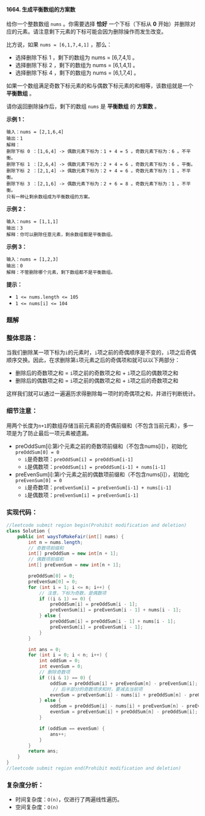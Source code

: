 #### 1664. 生成平衡数组的方案数

给你一个整数数组 `nums` 。你需要选择 **恰好** 一个下标（下标从 **0** 开始）并删除对应的元素。请注意剩下元素的下标可能会因为删除操作而发生改变。

比方说，如果 `nums = [6,1,7,4,1]` ，那么：

* 选择删除下标 1 ，剩下的数组为 nums = [6,7,4,1] 。
* 选择删除下标 2 ，剩下的数组为 nums = [6,1,4,1] 。
* 选择删除下标 4 ，剩下的数组为 nums = [6,1,7,4] 。

如果一个数组满足奇数下标元素的和与偶数下标元素的和相等，该数组就是一个 **平衡数组** 。

请你返回删除操作后，剩下的数组 `nums` 是 **平衡数组** 的 **方案数** 。

**示例 1：**

```shell
输入：nums = [2,1,6,4]
输出：1
解释：
删除下标 0 ：[1,6,4] -> 偶数元素下标为：1 + 4 = 5 。奇数元素下标为：6 。不平衡。
删除下标 1 ：[2,6,4] -> 偶数元素下标为：2 + 4 = 6 。奇数元素下标为：6 。平衡。
删除下标 2 ：[2,1,4] -> 偶数元素下标为：2 + 4 = 6 。奇数元素下标为：1 。不平衡。
删除下标 3 ：[2,1,6] -> 偶数元素下标为：2 + 6 = 8 。奇数元素下标为：1 。不平衡。
只有一种让剩余数组成为平衡数组的方案。
```

**示例 2：**

```shell
输入：nums = [1,1,1]
输出：3
解释：你可以删除任意元素，剩余数组都是平衡数组。
```

**示例 3：**

```shell
输入：nums = [1,2,3]
输出：0
解释：不管删除哪个元素，剩下数组都不是平衡数组。
```

**提示：**

- `1 <= nums.length <= 105`
- `1 <= nums[i] <= 104`

### 题解

### 整体思路：

当我们删除某一项下标为`i`的元素时，`i`项之前的奇偶顺序是不变的，`i`项之后奇偶顺序交换。因此，在求删除第`i`项元素之后的奇偶项和就可以以下两部分：

- 删除后的奇数项之和 = `i`项之前的奇数项之和 + `i`项之后的偶数项之和
- 删除后的偶数项之和 = `i`项之前的偶数项之和 + `i`项之后的奇数项之和

这样我们就可以通过一遍遍历求得删除每一项时的奇偶项之和，并进行判断统计。

### 细节注意：

用两个长度为`n+1`的数组存储当前元素前的奇偶前缀和（不包含当前元素），多一项是为了防止最后一项元素被遗漏。

* preOddSum[i]:第i个元素之前的奇数项前缀和（不包含nums[i]），初始化`preOddSum[0] = 0`
  * `i`是奇数项：`preOddSum[i] = preOddSum[i-1]`
  * `i`是偶数项：`preOddSum[i] = preOddSum[i-1] + nums[i-1]`
* preEvenSum[i]:第i个元素之前的偶数项前缀和（不包含nums[i]），初始化`preEvenSum[0] = 0`
  * `i`是奇数项：`preEvenSum[i] = preEvenSum[i-1] + nums[i-1]`
  * `i`是偶数项：`preEvenSum[i] = preEvenSum[i-1]`

### 实现代码：

```java
//leetcode submit region begin(Prohibit modification and deletion)
class Solution {
    public int waysToMakeFair(int[] nums) {
        int n = nums.length;
        // 奇数项前缀和
        int[] preOddSum = new int[n + 1];
        // 偶数项前缀和
        int[] preEvenSum = new int[n + 1];

        preOddSum[0] = 0;
        preEvenSum[0] = 0;
        for (int i = 1; i <= n; i++) {
            // 注意，下标为奇数，是偶数项
            if ((i & 1) == 0) {
                preOddSum[i] = preOddSum[i - 1];
                preEvenSum[i] = preEvenSum[i - 1] + nums[i - 1];
            } else {
                preOddSum[i] = preOddSum[i - 1] + nums[i - 1];
                preEvenSum[i] = preEvenSum[i - 1];
            }
        }

        int ans = 0;
        for (int i = 0; i < n; i++) {
            int oddSum = 0;
            int evenSum = 0;
            // 删除奇数项
            if ((i & 1) == 0) {
                oddSum = preOddSum[i] + preEvenSum[n] - preEvenSum[i];
                 // 后半部分的奇数项求和时，要减去当前项
                evenSum = preEvenSum[i] - nums[i] + preOddSum[n] - preOddSum[i];
            } else {
                oddSum = preOddSum[i] - nums[i] + preEvenSum[n] - preEvenSum[i];
                evenSum = preEvenSum[i] + preOddSum[n] - preOddSum[i];
            }

            if (oddSum == evenSum) {
                ans++;
            }
        }
        return ans;
    }
}
//leetcode submit region end(Prohibit modification and deletion)

```

### 复杂度分析：

- 时间复杂度：`O(n)`，仅进行了两遍线性遍历。
- 空间复杂度：`O(n)`
